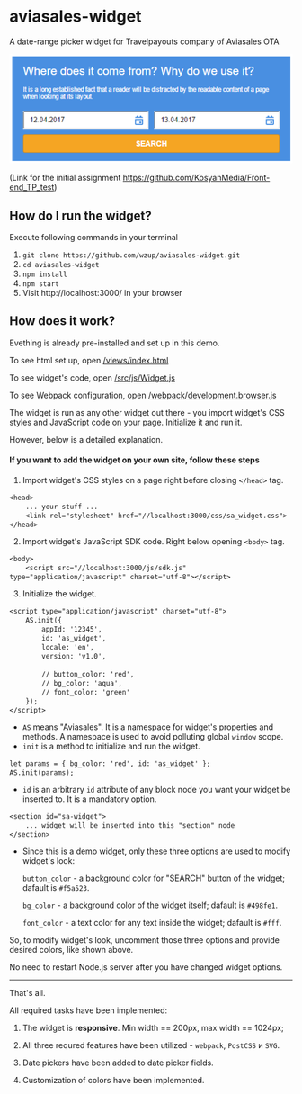 # aviasales-widget
A date-range picker widget for Travelpayouts company of Aviasales OTA 

![alt text](https://raw.githubusercontent.com/wzup/aviasales-widget/master/src/img/screenshot.png "Widget's Screenshot")

(Link for the initial assignment https://github.com/KosyanMedia/Front-end_TP_test)

## How do I run the widget?

Execute following commands in your terminal

1. `git clone https://github.com/wzup/aviasales-widget.git`
2. `cd aviasales-widget`
3. `npm install`
4. `npm start`
5. Visit http://localhost:3000/ in your browser

## How does it work?

Evething is already pre-installed and set up in this demo. 

To see html set up, open [/views/index.html](https://github.com/wzup/aviasales-widget/blob/master/views/index.html)

To see widget's code, open [/src/js/Widget.js](https://github.com/wzup/aviasales-widget/blob/master/src/js/Widget.js)

To see Webpack configuration, open [/webpack/development.browser.js](https://github.com/wzup/aviasales-widget/blob/master/webpack/development.browser.js)


The widget is run as any other widget out there - you import widget's CSS styles and JavaScript code on your page. Initialize it and run it. 

However, below is a detailed explanation.

#### If you want to add the widget on your own site, follow these steps

1. Import widget's CSS styles on a page right before closing `</head>` tag.
```
<head>
    ... your stuff ...
    <link rel="stylesheet" href="//localhost:3000/css/sa_widget.css">
</head>
```
2. Import widget's JavaScript SDK code. Right below opening `<body>` tag.
```
<body>
    <script src="//localhost:3000/js/sdk.js" type="application/javascript" charset="utf-8"></script>
```
3. Initialize the widget.

```
<script type="application/javascript" charset="utf-8">
    AS.init({
        appId: '12345',
        id: 'as_widget',
        locale: 'en',
        version: 'v1.0',
        
        // button_color: 'red',
        // bg_color: 'aqua',
        // font_color: 'green'
    });
</script>
```

- `AS` means "Aviasales". It is a namespace for widget's properties and methods. A namespace is used to avoid polluting global `window` scope.
- `init` is a method to initialize and run the widget.
```
let params = { bg_color: 'red', id: 'as_widget' };
AS.init(params);
```
- `id` is an arbitrary `id` attribute of any block node you want your widget be inserted to. It is a mandatory option.
```
<section id="sa-widget">
    ... widget will be inserted into this "section" node
</section>
```
- Since this is a demo widget, only these three options are used to modify widget's look:

  `button_color` - a background color for "SEARCH" button of the widget; dafault is `#f5a523`.
  
  `bg_color` - a background color of the widget itself; dafault is `#498fe1`.
  
  `font_color` - a text color for any text inside the widget; dafault is `#fff`.

So, to modify widget's look, uncomment those three options and provide desired colors, like shown above.

No need to restart Node.js server after you have changed widget options.

-----

That's all. 

All required tasks have been implemented:

1. The widget is **responsive**. Min width == 200px, max width == 1024px;

2. All three requred features have been utilized - `webpack`, `PostCSS` и `SVG`.

3. Date pickers have been added to date picker fields.

4. Customization of colors have been implemented.